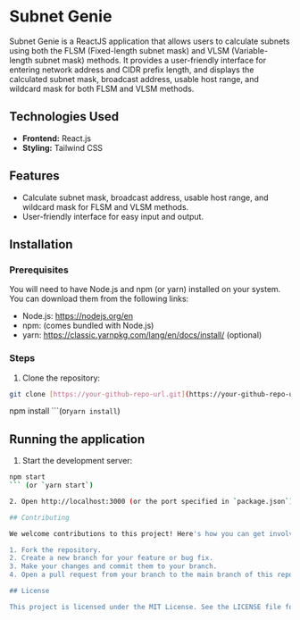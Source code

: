 # Subnet Genie

Subnet Genie is a ReactJS application that allows users to calculate subnets using both the FLSM (Fixed-length subnet mask) and VLSM (Variable-length subnet mask) methods. It provides a user-friendly interface for entering network address and CIDR prefix length, and displays the calculated subnet mask, broadcast address, usable host range, and wildcard mask for both FLSM and VLSM methods.

## Technologies Used

- **Frontend:** React.js
- **Styling:** Tailwind CSS

## Features

- Calculate subnet mask, broadcast address, usable host range, and wildcard mask for FLSM and VLSM methods.
- User-friendly interface for easy input and output.

## Installation

### Prerequisites

You will need to have Node.js and npm (or yarn) installed on your system. You can download them from the following links:

- Node.js: https://nodejs.org/en
- npm: (comes bundled with Node.js)
- yarn: https://classic.yarnpkg.com/lang/en/docs/install/ (optional)

### Steps

1. Clone the repository:

```bash
git clone [https://your-github-repo-url.git](https://your-github-repo-url.git)
```

npm install
```(or`yarn install`)

## Running the application

1. Start the development server:

````bash
npm start
``` (or `yarn start`)

2. Open http://localhost:3000 (or the port specified in `package.json`) in your web browser to view the application.

## Contributing

We welcome contributions to this project! Here's how you can get involved:

1. Fork the repository.
2. Create a new branch for your feature or bug fix.
3. Make your changes and commit them to your branch.
4. Open a pull request from your branch to the main branch of this repository.

## License

This project is licensed under the MIT License. See the LICENSE file for more details.
````
